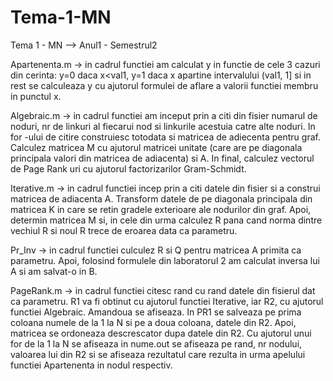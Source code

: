 # Tema-1-MN
Tema 1 - MN --> Anul1 - Semestrul2

Apartenenta.m -> in cadrul functiei am calculat y in functie de cele 3 cazuri din cerinta: y=0 daca x<val1, y=1 daca x apartine intervalului (val1, 1] si in rest se calculeaza y cu ajutorul formulei de aflare a valorii functiei membru in punctul x.

Algebraic.m -> in cadrul functiei am inceput prin a citi din fisier numarul de noduri, nr de linkuri al fiecarui nod si linkurile acestuia catre alte noduri. In for -ului de citire construiesc totodata si matricea de adiecenta pentru graf. Calculez matricea M cu ajutorul matricei unitate (care are pe diagonala principala valori din matricea de adiacenta) si A. In final, calculez vectorul de Page Rank uri cu ajutorul factorizarilor Gram-Schmidt.

Iterative.m -> in cadrul functiei incep prin a citi datele din fisier si a construi matricea de adiacenta A. Transform datele de pe diagonala principala din matricea K in care se retin gradele exterioare ale nodurilor din graf. Apoi, determin matricea M si, in cele din urma calculez R pana cand norma dintre vechiul R si noul R trece de eroarea data ca parametru.

Pr_Inv -> in cadrul functiei culculez R si Q pentru matricea A primita ca parametru. Apoi, folosind formulele din laboratorul 2 am calculat inversa lui A si am salvat-o in B.

PageRank.m -> in cadrul functiei citesc rand cu rand datele din fisierul dat ca parametru. R1 va fi obtinut cu ajutorul functiei Iterative, iar R2, cu ajutorul functiei Algebraic. Amandoua se afiseaza. In PR1 se salveaza pe prima coloana numele de la 1 la N si pe a doua coloana, datele din R2. Apoi, matricea se ordoneaza descrescator dupa datele din R2. Cu ajutorul unui for de la 1 la N se afiseaza in nume.out se afiseaza pe rand, nr nodului, valoarea lui din R2 si se afiseaza rezultatul care rezulta in urma apelului functiei Apartenenta in nodul respectiv.